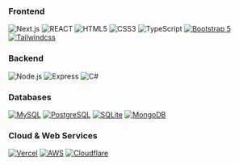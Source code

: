### **Frontend**

![Next.js](https://img.shields.io/badge/next.js-000000?style=for-the-badge&logo=nextdotjs&logoColor=white)
![REACT](https://img.shields.io/badge/REACT-grey?style=for-the-badge&logo=react)
![HTML5](https://img.shields.io/badge/html5-E34F26.svg?style=for-the-badge&logo=html5&logoColor=white)
![CSS3](https://img.shields.io/badge/css3-1572B6.svg?style=for-the-badge&logo=css3&logoColor=white)
![TypeScript](https://img.shields.io/badge/typescript-3178C6.svg?style=for-the-badge&logo=typescript&logoColor=white)
[![Bootstrap 5](https://img.shields.io/badge/Bootstrap%205-712cf9.svg?style=for-the-badge&logo=bootstrap&logoColor=white)](https://getbootstrap.com/)
[![Tailwindcss](https://img.shields.io/badge/Tailwind_CSS-0ea5e9?style=for-the-badge&logo=tailwind-css&logoColor=white)](https://tailwindcss.com/)

### **Backend**

![Node.js](https://img.shields.io/badge/node.js-339933?style=for-the-badge&logo=node.js&logoColor=white)
![Express](https://img.shields.io/badge/Express-323330?style=for-the-badge&logo=express&logoColor=F7DF1E)
![C#](https://img.shields.io/badge/c%23-%23239120.svg?style=for-the-badge&logo=c-sharp&logoColor=white)


### **Databases**

[![MySQL](https://img.shields.io/badge/mysql-4479A1.svg?style=for-the-badge&logo=mysql&logoColor=white)](https://www.mysql.com/)
[![PostgreSQL](https://img.shields.io/badge/postgresql-316192.svg?style=for-the-badge&logo=postgresql&logoColor=white)](https://www.postgresql.org/)
[![SQLite](https://img.shields.io/badge/sqlite-003B57.svg?style=for-the-badge&logo=sqlite&logoColor=white)](https://www.sqlite.org/index.html)
[![MongoDB](https://img.shields.io/badge/MongoDB-4EA94B?style=for-the-badge&logo=mongodb&logoColor=white)](https://www.mongodb.com/)

### **Cloud & Web Services**

[![Vercel](https://img.shields.io/badge/Vercel-000000?style=for-the-badge&logo=vercel&logoColor=white)](https://vercel.com/)
[![AWS](https://img.shields.io/badge/AWS-232F3E?style=for-the-badge&logo=amazon-aws&logoColor=white)](https://aws.amazon.com/)
[![Cloudflare](https://img.shields.io/badge/Cloudflare-F38020?style=for-the-badge&logo=Cloudflare&logoColor=white)](https://www.cloudflare.com/)
